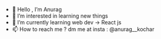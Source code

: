 - 👋 Hello , I’m Anurag
- 👀 I’m interested in learning new things
- 🌱 I’m currently learning web dev -> React js
- 📫 How to reach me ? dm me at insta : @anurag__kochar


<!---
Anurag-Kochar-1/Anurag-Kochar-1 is a ✨ special ✨ repository because its `README.md` (this file) appears on your GitHub profile.
You can click the Preview link to take a look at your changes.
--->
